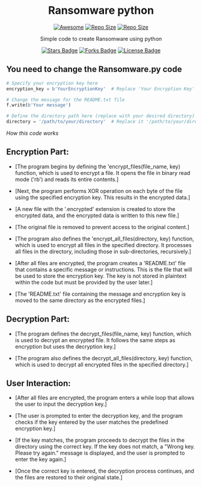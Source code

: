 <h1 align="center">Ransomware python</h1>
<p align="center"><a href="https://cdn.jsdelivr.net/gh/sindresorhus/awesome@d7305f38d29fed78fa85652e3a63e154dd8e8829/media/badge.svg?label=Repo%20size&style=flat-square"> <img src="https://cdn.jsdelivr.net/gh/sindresorhus/awesome@d7305f38d29fed78fa85652e3a63e154dd8e8829/media/badge.svg?label=Repo%20size&style=flat-square" alt="Awesome" /></a> <a align="center"><a href="https://api.codacy.com/project/badge/Grade/441b48966e9f4b58a643d7c4cee8ba66?label=Repo%20size&style=flat-square"> <img src="https://api.codacy.com/project/badge/Grade/441b48966e9f4b58a643d7c4cee8ba66?label=Repo%20size&style=flat-square" alt="Repo Size" /></a> <a align="center"><a href="https://img.shields.io/github/repo-size/Sasser1337/Ransomware.svg?label=Repo%20size&style=flat-square"> <img src="https://img.shields.io/github/repo-size/Sasser1337/Ransomware.svg?label=Repo%20size&style=flat-square" alt="Repo Size" /></a></p> </p><p align="center"><a 

<h2 align="center">Simple code to create Ransomware using python</h2>

<p align="center"><a href="https://github.com/Sasser1337/Ransomware/stargazers"><img src="https://img.shields.io/github/stars/Sasser1337/Ransomware" alt="Stars Badge"/></a> <a align="center">
<a href="https://github.com/Sasser1337/awesome-github-profile-readme/network/members"><img src="https://img.shields.io/github/forks/Sasser1337/Ransomware" alt="Forks Badge"/></a> <a align="center">
<a href="https://github.com/Sasser1337/Ransomware/blob/master/LICENSE"><img src="https://img.shields.io/github/license/Sasser1337/Ransomware?color=2b9348" alt="License Badge"/></a> <a align="center">

<h2> You need to change the Ransomware.py code </h2>

```python
# Specify your encryption key here
encryption_key = b'YourEncryptionKey'  # Replace 'Your Encryption Key' with the desired encryption key.

# Change the message for the README.txt file
f.write(b'Your message')

# Define the directory path here (replace with your desired directory)
directory = '/path/to/your/directory'  # Replace it '/path/to/your/directory' with the directory path you want to encrypt.
```

<i>How this code works</i>

<h2> Encryption Part: </h2>

- [The program begins by defining the 'encrypt_files(file_name, key) function, which is used to encrypt a file. It opens the file in binary read mode ('rb') and reads its entire contents.]

- [Next, the program performs XOR operation on each byte of the file using the specified encryption key. This results in the encrypted data.]

- [A new file with the '.encrypted' extension is created to store the encrypted data, and the encrypted data is written to this new file.]

- [The original file is removed to prevent access to the original content.]

- [The program also defines the 'encrypt_all_files(directory, key) function, which is used to encrypt all files in the specified directory. It processes all files in the directory, including those in sub-directories, recursively.]

- [After all files are encrypted, the program creates a 'README.txt' file that contains a specific message or instructions. This is the file that will be used to store the encryption key. The key is not stored in plaintext within the code but must be provided by the user later.]

- [The 'README.txt' file containing the message and encryption key is moved to the same directory as the encrypted files.]

<h2> Decryption Part: </h2>

- [The program defines the decrypt_files(file_name, key) function, which is used to decrypt an encrypted file. It follows the same steps as encryption but uses the decryption key.]

- [The program also defines the decrypt_all_files(directory, key) function, which is used to decrypt all encrypted files in the specified directory.]

<h2> User Interaction: </h2>

- [After all files are encrypted, the program enters a while loop that allows the user to input the decryption key.]

- [The user is prompted to enter the decryption key, and the program checks if the key entered by the user matches the predefined encryption key.]

- [If the key matches, the program proceeds to decrypt the files in the directory using the correct key. If the key does not match, a "Wrong key. Please try again." message is displayed, and the user is prompted to enter the key again.]

- [Once the correct key is entered, the decryption process continues, and the files are restored to their original state.]

